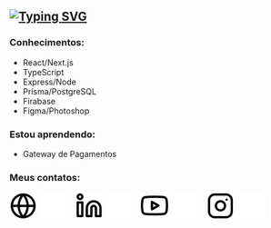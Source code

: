 ## [![Typing SVG](https://readme-typing-svg.herokuapp.com?font=Fira+Code&weight=300&size=50&duration=4000&pause=1000&color=01DFB2&center=false&vCenter=true&random=false&width=1000&lines=Hello%2C+meu+name+é+Felipe;Eu+tenho+21+anos;Eu+sou+Desenvolvedor+Web;Sou+do+Brasil;Bem-vindo:D%3A)](https://git.io/typing-svg)


### Conhecimentos:
- React/Next.js
- TypeScript
- Express/Node
- Prisma/PostgreSQL
- Firabase
- Figma/Photoshop

### Estou aprendendo:
- Gateway de Pagamentos

### Meus contatos:
[![website](./img/globe-light.svg)](https://portifoliodev-felipe.vercel.app/#gh-light-mode-only)
[![website](./img/globe-dark.svg)](https://portifoliodev-felipe.vercel.app/#gh-dark-mode-only)
&nbsp;&nbsp;
[![website](./img/linkedin-light.svg)](https://www.linkedin.com/in/felipe-pereira-dos-santos-a1a3b9207/#gh-light-mode-only)
[![website](./img/linkedin-dark.svg)](https://www.linkedin.com/in/felipe-pereira-dos-santos-a1a3b9207/#gh-dark-mode-only)
&nbsp;&nbsp;
[![website](./img/youtube-light.svg)](https://www.youtube.com/channel/UCfkeRU-zKCxu67YwgatcTrA#gh-light-mode-only)
[![website](./img/youtube-dark.svg)](https://www.youtube.com/channel/UCfkeRU-zKCxu67YwgatcTrA#gh-dark-mode-only)
&nbsp;&nbsp;
[![website](./img/instagram-light.svg)](https://www.instagram.com/somente_ofelipe/#gh-light-mode-only)
[![website](./img/instagram-dark.svg)](https://www.instagram.com/somente_ofelipe/#gh-dark-mode-only)


<!--
[![Ashutosh's github activity graph](https://github-readme-activity-graph.vercel.app/graph?username=Tiodevs&bg_color=243755&color=ffffff&line=01dfb2&point=403d3d&area=true&hide_border=true)](https://github.com/ashutosh00710/github-readme-activity-graph)

![Top language used in my repos](https://github-readme-stats.vercel.app/api/top-langs/?username=Tiodevs&layout=compact&hide_title=2&card_width=300&bg_color=0D1117&title_color=E8E8E8&text_color=E8E8E8&border_color=E8E8E8)
-->



